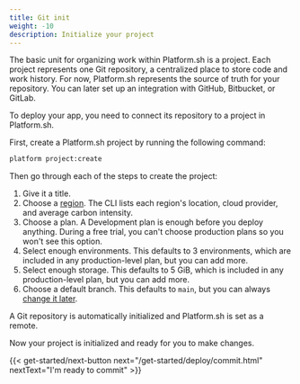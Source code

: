 ```yaml
---
title: Git init
weight: -10
description: Initialize your project
---
```


The basic unit for organizing work within Platform.sh is a project.
Each project represents one Git repository, a centralized place to store code and work history.
For now, Platform.sh represents the source of truth for your repository.
You can later set up an integration with GitHub, Bitbucket, or GitLab.

To deploy your app, you need to connect its repository to a project in Platform.sh.

First, create a Platform.sh project by running the following command:

```bash
platform project:create
```

Then go through each of the steps to create the project:

1. Give it a title.
2. Choose a [region](../../development/regions.md).
   The CLI lists each region's location, cloud provider, and average carbon intensity.
3. Choose a plan.
   A Development plan is enough before you deploy anything.
   During a free trial, you can't choose production plans so you won't see this option.
4. Select enough environments.
   This defaults to 3 environments, which are included in any production-level plan, but you can add more.
5. Select enough storage.
   This defaults to 5 GiB, which is included in any production-level plan, but you can add more.
6. Choose a default branch.
   This defaults to `main`, but you can always [change it later](../../environments/default-environment.md).

A Git repository is automatically initialized and Platform.sh is set as a remote.

Now your project is initialized and ready for you to make changes.

{{< get-started/next-button next="/get-started/deploy/commit.html" nextText="I'm ready to commit" >}}
